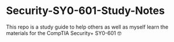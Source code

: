 # Security-SY0-601-Study-Notes
This repo is a study guide to help others as well as myself learn the materials for the CompTIA Security+ SY0-601 🤓
